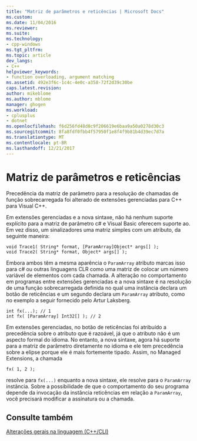 ```yaml
---
title: "Matriz de parâmetros e reticências | Microsoft Docs"
ms.custom: 
ms.date: 11/04/2016
ms.reviewer: 
ms.suite: 
ms.technology:
- cpp-windows
ms.tgt_pltfrm: 
ms.topic: article
dev_langs:
- C++
helpviewer_keywords:
- function overloading, argument matching
ms.assetid: 492e3f6c-1c4c-4e0c-a358-72f2d39c30be
caps.latest.revision: 
author: mikeblome
ms.author: mblome
manager: ghogen
ms.workload:
- cplusplus
- dotnet
ms.openlocfilehash: f6d256fd48d8c9f206619e6baa9a50a0278d30c3
ms.sourcegitcommit: 8fa8fdf0fbb4f57950f1e8f4f9b81b4d39ec7d7a
ms.translationtype: MT
ms.contentlocale: pt-BR
ms.lasthandoff: 12/21/2017
---
```

# <a name="param-array-and-ellipsis"></a>Matriz de parâmetros e reticências
Precedência da matriz de parâmetro para a resolução de chamadas de função sobrecarregada foi alterado de extensões gerenciadas para C++ para Visual C++.  
  
 Em extensões gerenciadas e a nova sintaxe, não há nenhum suporte explícito para a matriz de parâmetro c# e Visual Basic oferecem suporte ao. Em vez disso, um sinalizadores uma matriz simples com um atributo, da seguinte maneira:  
  
```  
void Trace1( String* format, [ParamArray]Object* args[] );  
void Trace2( String* format, Object* args[] );  
```  
  
 Embora ambos têm a mesma aparência o `ParamArray` atributo marcas isso para c# ou outras linguagens CLR como uma matriz de colocar um número variável de elementos com cada chamada. A alteração no comportamento em programas entre extensões gerenciadas e a nova sintaxe é na resolução de uma função sobrecarregada definida no qual uma instância declara um botão de reticências e um segundo declara um `ParamArray` atributo, como no exemplo a seguir fornecido pelo Artur Laksberg.  
  
```  
int fx(...); // 1  
int fx( [ParamArray] Int32[] ); // 2  
```  
  
 Em extensões gerenciadas, no botão de reticências foi atribuído a precedência sobre o atributo que é razoável, já que o atributo não é um aspecto formal do idioma. No entanto, a nova sintaxe, agora há suporte para a matriz de parâmetro diretamente no idioma e ele tem precedência sobre a elipse porque ele é mais fortemente tipado. Assim, no Managed Extensions, a chamada  
  
```  
fx( 1, 2 );  
```  
  
 resolve para `fx(...)` enquanto a nova sintaxe, ele resolve para o `ParamArray` instância. Sobre a possibilidade de que o comportamento do seu programa depende da invocação da instância reticências em relação a `ParamArray`, você precisará modificar a assinatura ou a chamada.  
  
## <a name="see-also"></a>Consulte também  
 [Alterações gerais na linguagem (C++/CLI)](../dotnet/general-language-changes-cpp-cli.md)